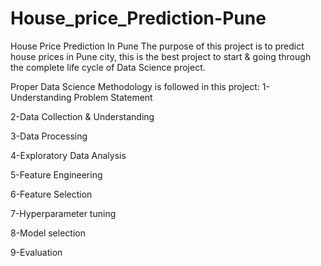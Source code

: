 # House_price_Prediction-Pune
House Price Prediction In Pune
The purpose of this project is to predict house prices in Pune city, this is the best project to start & going through the complete life cycle of Data Science project.

Proper Data Science Methodology is followed in this project:
1-Understanding Problem Statement

2-Data Collection & Understanding

3-Data Processing

4-Exploratory Data Analysis

5-Feature Engineering

6-Feature Selection

7-Hyperparameter tuning

8-Model selection

9-Evaluation
